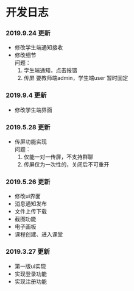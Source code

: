 # 开发日志

### 2019.9.24 更新
- 修改学生端通知接收
- 修改细节  
    问题：
    1. 学生端通知，点击报错
    2. 传屏 要教师端admin，学生端user 暂时固定

### 2019.9.4 更新
- 修改学生端界面

### 2019.5.28 更新
- 传屏功能实现  
问题：
    1. 仅能一对一传屏，不支持群聊
    2. 传屏仅为一次性的，关闭后不可重开

### 2019.5.26 更新
- 修改ui界面
- 消息通知发布
- 文件上传下载
- 截图功能
- 电子画板
- 课程创建、进入课堂

### 2019.3.27 更新
- 第一版ui实现
- 实现登录功能
- 实现注册功能